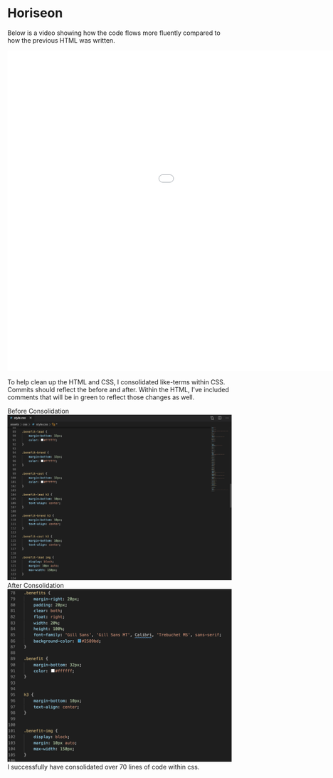 <link rel="stylesheet" href="./assets/css/readme.css">

<h1 class="header">Horiseon</h1>

<div>
<p> Below is a video showing how the code flows more fluently compared to how the previous HTML was written. </p>
<iframe width="1280" height="720" src="/assets/video/screen-record.mov" frameborder="0" allow="accelerometer; autoplay; encrypted-media; gyroscope; picture-in-picture" allowfullscreen></iframe>
</div>
<p>To help clean up the HTML and CSS, I consolidated like-terms within CSS. Commits should reflect the before and after. Within the HTML, I've included comments that will be in green to reflect those changes as well.</p>

<section>
    <div style="float:left;">
    Before Consolidation
    <div style="float:left;">
    <img src="assets/images/Before-screenshot.png" class="Bscreenshot" alt="Screenshot">
    </div>
</section>

<section>
<div style="float:left;">
After Consolidation
<div style="float:left;">
<img src="assets/images/Screenshot-for-readme.PNG" class="screenshot" alt="Screenshot">
</div>

<p> I successfully have consolidated over 70 lines of code within css. </p>

</section>